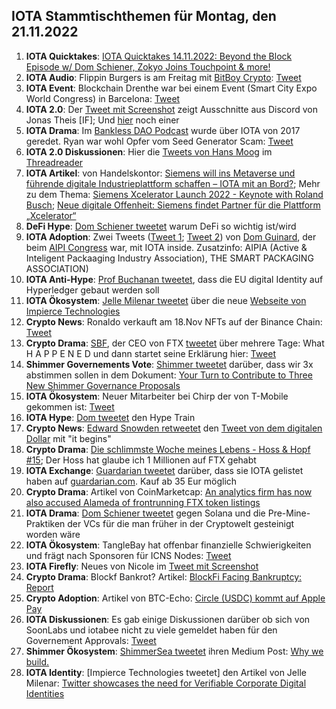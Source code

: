 ## IOTA Stammtischthemen für Montag, den 21.11.2022

1. **IOTA Quicktakes**: [IOTA Quicktakes 14.11.2022: Beyond the Block Episode w/ Dom Schiener, Zokyo Joins Touchpoint & more!](https://www.youtube.com/watch?v=UOYhEohu6zU)
2. **IOTA Audio**: Flippin Burgers is am Freitag mit [BitBoy Crypto](https://twitter.com/Bitboy_Crypto): [Tweet](https://twitter.com/shimmernet/status/1592200792647340039?s=20&t=dtJT0CoKckpw35ciIII9_w)
3. **IOTA Event**: Blockchain Drenthe war bei einem Event (Smart City Expo World Congress) in Barcelona: [Tweet](https://twitter.com/BclDrenthe/status/1590833212531806208?s=20&t=dtJT0CoKckpw35ciIII9_w)
4. **IOTA 2.0**: Der [Tweet mit Screenshot](https://twitter.com/Vrom14286662/status/1592396639645601793?s=20&t=dtJT0CoKckpw35ciIII9_w) zeigt Ausschnitte aus Discord von Jonas Theis [IF]; Und [hier](https://twitter.com/unseriouscandle/status/1592592371241263104?s=20&t=f8cZ_WZB2GV7Io0rIZP-ew) noch einer
5. **IOTA Drama**: Im [Bankless DAO Podcast](https://www.youtube.com/watch?t=1291&v=eqnndOx2Pdg&feature=youtu.be) wurde über IOTA von 2017 geredet. Ryan war wohl Opfer vom Seed Generator Scam: [Tweet](https://twitter.com/Vrom14286662/status/1592438611471142912?s=20&t=dtJT0CoKckpw35ciIII9_w)
6. **IOTA 2.0 Diskussionen**: Hier die [Tweets von Hans Moog](https://twitter.com/hus_qy/status/1592088886871822336?s=20&t=dtJT0CoKckpw35ciIII9_w) im [Threadreader](https://threadreaderapp.com/thread/1592085460242911232.html)
7. **IOTA Artikel**: von Handelskontor: [Siemens will ins Metaverse und führende digitale Industrieplattform schaffen – IOTA mit an Bord?](https://handelskontor-news.de/news/siemens-will-ins-metaverse-und-fuehrende-digitale-industrieplattform-schaffen-iota-mit-an-bord/amp/); Mehr zu dem Thema: [Siemens Xcelerator Launch 2022 - Keynote with Roland Busch](https://www.youtube.com/watch?v=xAAHgH4isFw); [Neue digitale Offenheit: Siemens findet Partner für die Plattform „Xcelerator“](https://app.handelsblatt.com/unternehmen/industrie/automatisierung-neue-digitale-offenheit-siemens-findet-partner-fuer-die-plattform-xcelerator/28731332.html)
8. **DeFi Hype**: [Dom Schiener tweetet](https://twitter.com/DomSchiener/status/1592453001633226752?s=20&t=HrIuQoF1vgOM6zipYtuQnQ) warum DeFi so wichtig ist/wird
9. **IOTA Adoption**: Zwei Tweets ([Tweet 1](https://twitter.com/domguinard/status/1592443139062579200?s=20&t=HrIuQoF1vgOM6zipYtuQnQ); [Tweet 2](https://twitter.com/domguinard/status/1592456894870085632?s=20&t=HrIuQoF1vgOM6zipYtuQnQ)) von [Dom Guinard](https://twitter.com/domguinard), der beim [AIPI Congress](https://twitter.com/AIPIAcongress) war, mit IOTA inside. Zusatzinfo: AIPIA (Active & Inteligent Packaaging Industry Association), THE SMART PACKAGING ASSOCIATION)
10. **IOTA Anti-Hype**: [Prof Buchanan tweetet](https://twitter.com/billatnapier/status/1592439904658927617?s=20&t=HrIuQoF1vgOM6zipYtuQnQ), dass die EU digital Identity auf Hyperledger gebaut werden soll
11. **IOTA Ökosystem**: [Jelle Milenar tweetet](https://twitter.com/JelleFm/status/1592126520373706757?s=20&t=dtJT0CoKckpw35ciIII9_w) über die neue [Webseite von Impierce Technologies](https://impierce.com/)
12. **Crypto News**: Ronaldo verkauft am 18.Nov NFTs auf der Binance Chain: [Tweet](https://twitter.com/Cristiano/status/1592520297290551308?s=20&t=dtJT0CoKckpw35ciIII9_w)
13. **Crypto Drama**: [SBF](), der CEO von FTX [tweetet](https://twitter.com/SBF_FTX/status/1591989554881658880?s=20&t=bOn_L_bbB1M2h7YcdcrjdA) über mehrere Tage: What H A P P E N E D und dann startet seine Erklärung hier: [Tweet](https://twitter.com/SBF_FTX/status/1592389472074682369?s=20&t=bOn_L_bbB1M2h7YcdcrjdA)
14. **Shimmer Governements Vote**: [Shimmer tweetet](https://twitter.com/shimmernet/status/1592517786743427073?s=20&t=bOn_L_bbB1M2h7YcdcrjdA) darüber, dass wir 3x abstimmen sollen in dem Dokument: [Your Turn to Contribute to Three New Shimmer Governance Proposals](https://blog.iota.org/shimmer-governance-in-action/)
15. **IOTA Ökosystem**: Neuer Mitarbeiter bei Chirp der von T-Mobile gekommen ist: [Tweet](https://twitter.com/ChirpIoT/status/1592475498415890437?s=20&t=dtJT0CoKckpw35ciIII9_w)
16. **IOTA Hype**: [Dom tweetet](https://twitter.com/DomSchiener/status/1592561950290251778?s=20&t=f8cZ_WZB2GV7Io0rIZP-ew) den Hype Train
17. **Crypto News**: [Edward Snowden retweetet](https://twitter.com/Snowden/status/1592587655178592256?s=20&t=f8cZ_WZB2GV7Io0rIZP-ew) den [Tweet von dem digitalen Dollar](https://twitter.com/WatcherGuru/status/1592547345841156096?s=20&t=f8cZ_WZB2GV7Io0rIZP-ew) mit "it begins"
18. **Crypto Drama**: [Die schlimmste Woche meines Lebens - Hoss & Hopf #15](https://www.youtube.com/watch?v=MAL7o6MwQhM); Der Hoss hat glaube ich 1 Millionen auf FTX gehabt
19. **IOTA Exchange**: [Guardarian tweetet](https://twitter.com/guardarian_com/status/1592526391920283651?s=20&t=f8cZ_WZB2GV7Io0rIZP-ew) darüber, dass sie IOTA gelistet haben auf [guardarian.com](https://guardarian.com/?utm_source=twitter&utm_medium=banner&utm_campaign=iota). Kauf ab 35 Eur möglich
20. **Crypto Drama**: Artikel von CoinMarketcap: [An analytics firm has now also accused Alameda of frontrunning FTX token listings](https://coinmarketcap.com/alexandria/article/ftx-allegations-keep-growing-as-details-emerge)
21. **IOTA Drama**: [Dom Schiener tweetet](https://twitter.com/DomSchiener/status/1592583949217587201?s=20&t=f8cZ_WZB2GV7Io0rIZP-ew) gegen Solana und die Pre-Mine-Praktiken der VCs für die man früher in der Cryptowelt gesteinigt worden wäre
22. **IOTA Ökosystem**: TangleBay hat offenbar finanzielle Schwierigkeiten und frägt nach Sponsoren für ICNS Nodes: [Tweet](https://twitter.com/tanglebay/status/1592610856092991488?s=20&t=f8cZ_WZB2GV7Io0rIZP-ew)
23. **IOTA Firefly**: Neues von Nicole im [Tweet mit Screenshot](https://twitter.com/Vrom14286662/status/1592621583818174465?s=20&t=KR19FCj6kbH8XdddzXh-Bw)
24. **Crypto Drama**: Blockf Bankrot? Artikel: [BlockFi Facing Bankruptcy: Report](https://u.today/blockfi-facing-bankruptcy-report)
25. **Crypto Adoption**: Artikel von BTC-Echo: [Circle (USDC) kommt auf Apple Pay](https://www.btc-echo.de/schlagzeilen/usdc-stablecoin-von-circle-jetzt-auch-auf-apple-pay-154533/)
26. **IOTA Diskussionen**: Es gab einige Diskussionen darüber ob sich von SoonLabs und iotabee nicht zu viele gemeldet haben für den Governement Approvals: [Tweet](https://twitter.com/LinusNaumann/status/1592485812696121346?s=20&t=YcwVAD9EYdBhV9E2o-knWg)
27. **Shimmer Ökosystem**: [ShimmerSea tweetet](https://twitter.com/ShimmerSeaDEX/status/1592773609021640704?s=20&t=-mpZXT3lipqOlsLN4fONmg) ihren Medium Post: [Why we build.](https://medium.com/@shimmerseadefi/why-we-build-8b39306083d8)
28. **IOTA Identity**: [Impierce Technologies tweetet] den Artikel von Jelle Milenar: [Twitter showcases the need for Verifiable Corporate Digital Identities](https://medium.com/@jelle.millenaar/twitter-showcases-the-need-for-verifiable-corporate-digital-identities-316a9846aca9)
